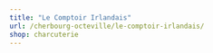 ```yaml
---
title: "Le Comptoir Irlandais"
url: /cherbourg-octeville/le-comptoir-irlandais/
shop: charcuterie
---
```

